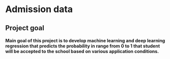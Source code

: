 # Admission data
## Project goal
#### Main goal of this project is to develop machine learning and deep learning regression that predicts the probability in range from 0 to 1 that student will be accepted to the school based on various application conditions.
